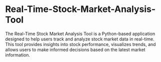 # Real-Time-Stock-Market-Analysis-Tool
The Real-Time Stock Market Analysis Tool is a Python-based application designed to help users track and analyze stock market data in real-time. This tool provides insights into stock performance, visualizes trends, and allows users to make informed decisions based on the latest market information. 
